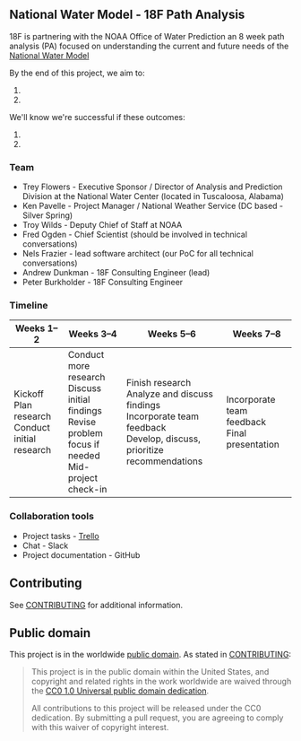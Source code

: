 ## National Water Model - 18F Path Analysis

18F is partnering with the NOAA Office of Water Prediction
an 8 week path analysis (PA) focused on understanding 
the current and future needs of the [National Water Model](https://water.noaa.gov/about/nwm)

By the end of this project, we aim to:

1. 
2. 

We'll know we're successful if these outcomes:

1. 
2. 

### Team

* Trey Flowers - Executive Sponsor / Director of Analysis and Prediction Division at the National Water Center (located in Tuscaloosa, Alabama) 
* Ken Pavelle - Project Manager / National Weather Service (DC based - Silver Spring)
* Troy Wilds - Deputy Chief of Staff at NOAA
* Fred Ogden - Chief Scientist (should be involved in technical conversations)
* Nels Frazier - lead software architect (our PoC for all technical conversations)
* Andrew Dunkman - 18F Consulting Engineer (lead)
* Peter Burkholder - 18F Consulting Engineer

### Timeline

| Weeks 1–2 | Weeks 3–4 | Weeks 5–6 | Weeks 7–8 |
|-----------|-----------|-----------|-----------|
| Kickoff<br>Plan research<br>Conduct initial research | Conduct more research<br>Discuss initial findings<br>Revise problem focus if needed<br>Mid-project check-in | Finish research<br>Analyze and discuss findings<br>Incorporate team feedback<br>Develop, discuss, prioritize recommendations | Incorporate team feedback<br>Final presentation |


### Collaboration tools

- Project tasks - [Trello](https://trello.com/b/DJVFlhuX/pa-noaa-water-model)
- Chat - Slack
- Project documentation - GitHub

## Contributing

See [CONTRIBUTING](CONTRIBUTING.md) for additional information.

## Public domain

This project is in the worldwide [public domain](LICENSE.md). As stated in [CONTRIBUTING](CONTRIBUTING.md):

> This project is in the public domain within the United States, and copyright and related rights in the work worldwide are waived through the [CC0 1.0 Universal public domain dedication](https://creativecommons.org/publicdomain/zero/1.0/).
>
> All contributions to this project will be released under the CC0 dedication. By submitting a pull request, you are agreeing to comply with this waiver of copyright interest.
